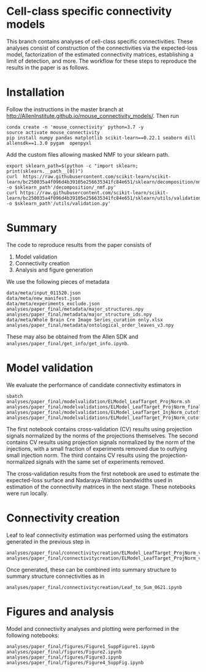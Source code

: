 # Cell-class specific connectivity models

This branch contains analyses of cell-class specific connectivities.
These analyses consist of construction of the connectivities via the expected-loss model, factorization of the estimated connectivity matrices, establishing a limit of detection, and more.
The workflow for these steps to reproduce the results in the paper is as follows.

# Installation

Follow the instructions in the master branch at <http://AllenInstitute.github.io/mouse_connectivity_models/>.
Then run

```
conda create -n 'mouse_connectivity' python=3.7 -y
source activate mouse_connectivity
pip install numpy pandas matplotlib scikit-learn==0.22.1 seaborn dill allensdk==1.3.0 pygam  openpyxl
```

Add the custom files allowing masked NMF to your sklearn path.

```
export sklearn_path=$(python -c "import sklearn; print(sklearn.__path__[0])")
curl  https://raw.githubusercontent.com/scikit-learn/scikit-learn/bc250035a4f096d4b39105e256635341fc84e651/sklearn/decomposition/nmf.py -o $sklearn_path'/decomposition/_nmf.py'
curl https://raw.githubusercontent.com/scikit-learn/scikit-learn/bc250035a4f096d4b39105e256635341fc84e651/sklearn/utils/validation.py -o $sklearn_path'/utils/validation.py'
```

# Summary

The code to reproduce results from the paper consists of

1.  Model validation
2.  Connectivity creation
3.  Analysis and figure generation

We use the following pieces of metadata

```
data/meta/input_011520.json
data/meta/new_manifest.json
data/meta/experiments_exclude.json
analyses/paper_final/metadata/major_structures.npy
analyses/paper_final/metadata/major_structure_ids.npy
data/meta/Whole Brain Cre Image Series_curation only.xlsx
analyses/paper_final/metadata/ontological_order_leaves_v3.npy
```

These may also be obtained from the Allen SDK and `analyses/paper_final/get_info/get_info.ipynb`.

# Model validation

We evaluate the performance of candidate connectivity estimators in

```
sbatch analyses/paper_final/modelvalidation/ELModel_LeafTarget_ProjNorm.sh
analyses/paper_final/modelvalidations/ELModel_LeafTarget_ProjNorm_final.ipynb
analyses/paper_final/modelvalidations/ELModel_LeafTarget_InjNorm_cutoffremoved_final.ipynb
analyses/paper_final/modelvalidations/ELModel_LeafTarget_ProjNorm_cutoffremoved_final.ipynb
```

The first notebook contains cross-validation (CV) results using projection signals normalized by the norms of the projections themselves.
The second contains CV results using projection signals normalized by the norm of the injections, with a small fraction of experiments removed due to outlying small injection norm.
The third contains CV results using the projection-normalized signals with the same set of experiments removed.

The cross-validation results from the first notebook are used to estimate the expected-loss surface and Nadaraya-Watson bandwidths used in estimation of the connectivity matrices in the next stage.
These notebooks were run locally.

# Connectivity creation

Leaf to leaf connectivity estimation was performed using the estimators generated in the previous step in

```
analyses/paper_final/connectivitycreation/ELModel_LeafTarget_ProjNorm_v7.sh
analyses/paper_final/connectivitycreation/ELModel_LeafTarget_ProjNorm_v7.py
```

Once generated, these can be combined into summary structure to summary structure connectivities as in

```
analyses/paper_final/connectivitycreation/Leaf_to_Sum_0621.ipynb
```

# Figures and analysis

Model and connectivity analyses and plotting were performed in the following notebooks:

```
analyses/paper_final/figures/Figure1_SuppFigure1.ipynb
analyses/paper_final/figures/Figure2.ipynb
analyses/paper_final/figures/Figure3.ipynb
analyses/paper_final/figures/Figure4_SuppFig.ipynb
```
